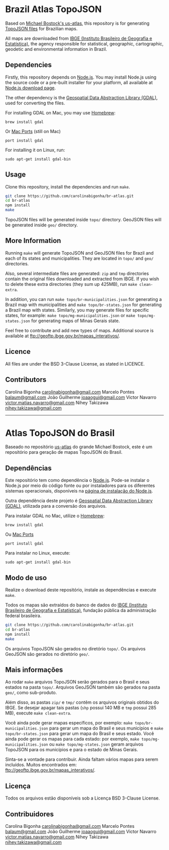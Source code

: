 # Brazil Atlas TopoJSON

Based on [Michael Bostock's us-atlas](http://github.com/mbostock/us-atlas.git), this repository is for generating [TopoJSON files](https://github.com/mbostock/topojson) for Brazilian maps.

All maps are downloaded from [IBGE (Instituto Brasileiro de Geografia e Estatística)](http://www.ibge.gov.br/), the agency responsible for
statistical, geographic, cartographic, geodetic and environmental information
in Brazil.

## Dependencies

Firstly, this repository depends on [Node.js](http://nodejs.org/).
You may install Node.js using the source code or a pre-built
installer for your platform, all available at
[Node.js download page](http://nodejs.org/download/).

The other dependency is the
[Geospatial Data Abstraction Library (GDAL)](http://www.gdal.org/),
used for converting the files.

For installing GDAL on Mac, you may use [Homebrew](http://brew.sh/):

```
brew install gdal
```

Or [Mac Ports](macports.org) (still on Mac)

```
port install gdal
```

For installing it on Linux, run:

```
sudo apt-get install gdal-bin
```

## Usage

Clone this repository, install the dependencies and run `make`.

```bash
git clone https://github.com/carolinabigonha/br-atlas.git
cd br-atlas
npm install
make
```

TopoJSON files will be generated inside ``topo/`` directory.
GeoJSON files will be generated inside ``geo/`` directory.

## More Information

Running ``make`` will generate TopoJSON and GeoJSON files for Brazil and
each of its states and municipalities. They are located in ``topo/`` and ``geo/`` directories.

Also, several intermediate files are generated: ``zip`` and ``tmp``
directories contain the original files downloaded and extracted from
IBGE. If you wish to delete these extra directories (they sum up 425MB),
run ``make clean-extra``.

In addition, you can run ``make topo/br-municipalities.json`` for generating
a Brazil map with municipalities and ``make topo/br-states.json`` for generating
a Brazil map with states. Similarly, you may generate files for
specific states, for example:
``make topo/mg-municipalities.json`` or ``make topo/mg-states.json``
for generating maps of Minas Gerais state.

Feel free to contribute and add new types of maps.
Additional source is available at ftp://geoftp.ibge.gov.br/mapas_interativos/.

## Licence

All files are under the BSD 3-Clause License, as stated in LICENCE.

## Contributors
Carolina Bigonha <carolinabigonha@gmail.com>
Marcelo Pontes <balaum@gmail.com>
João Guilherme <joaaogui@gmail.com>
Victor Navarro <victor.matias.navarro@gmail.com>
Nihey Takizawa <nihey.takizawa@gmail.com>

-----------------------------------

# Atlas TopoJSON do Brasil

Baseado no repositório [us-atlas](http://github.com/mbostock/us-atlas.git) do grande Michael Bostock, este é um repositório para geração de mapas TopoJSON
do Brasil.

## Dependências

Este repositório tem como dependência o [Node.js](http://nodejs.org/).
Pode-se instalar o Node.js por meio do código fonte ou por instaladores
para os diferentes sistemas operacionais, disponíveis na
[página de instalação do Node.js](http://nodejs.org/download/).

Outra dependência deste projeto é
[Geospatial Data Abstraction Library (GDAL)](http://www.gdal.org/),
utilizada para a conversão dos arquivos.

Para instalar GDAL no Mac, utilize o [Homebrew](http://brew.sh/):
``` 
brew install gdal 
```

Ou [Mac Ports](http://macports.org/)

``` 
port install gdal 
```

Para instalar no Linux, execute: 

``` 
sudo apt-get install gdal-bin 
```

## Modo de uso

Realize o download deste repositório, instale
as dependências e execute `make`.

Todos os mapas são extraídos do banco de dados do [IBGE (Instituto Brasileiro de Geografia e Estatística)](http://www.ibge.gov.br/), fundação pública da
administração federal brasileira.

```bash
git clone https://github.com/carolinabigonha/br-atlas.git
cd br-atlas
npm install
make
```

Os arquivos TopoJSON são gerados no diretório ``topo/``.
Os arquivos GeoJSON são gerados no diretório ``geo/``.

## Mais informações

Ao rodar ``make`` arquivos TopoJSON serão gerados para o Brasil e seus
estados na pasta ``topo/``. Arquivos GeoJSON também são gerados na
pasta ``geo/``, como sub-produto.

Além disso, as pastas ``zip/`` e ``tmp/``
contêm os arquivos originais obtidos do IBGE.
Se desejar apagar tais pastas
(``shp`` possui 140 MB e ``tmp`` possui 285 MB),
execute ``make clean-extra``.

Você ainda pode gerar mapas específicos, por exemplo: ``make topo/br-municipalities.json`` para gerar um mapa do Brasil e seus municípios e ``make topo/br-states.json`` para gerar um mapa do Brasil e seus estado. Você ainda pode gerar os mapas para cada estado: por exemplo, ``make topo/mg-municipalities.json`` ou ``make topo/mg-states.json`` geram arquivos TopoJSON para os municípios e para o estado de Minas Gerais.

Sinta-se a vontade para contribuir. Ainda faltam vários mapas para serem
incluídos. Muitos encontrados em: ftp://geoftp.ibge.gov.br/mapas_interativos/.

## Licença

Todos os arquivos estão disponíveis sob a Licença BSD 3-Clause License.

## Contribuidores
Carolina Bigonha <carolinabigonha@gmail.com>
Marcelo Pontes <balaum@gmail.com>
João Guilherme <joaaogui@gmail.com>
Victor Navarro <victor.matias.navarro@gmail.com>
Nihey Takizawa <nihey.takizawa@gmail.com>
